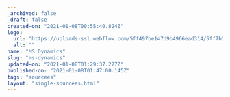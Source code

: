 ```yaml
---
_archived: false
_draft: false
created-on: "2021-01-08T00:55:40.824Z"
logo:
  url: "https://uploads-ssl.webflow.com/5ff497be147d9b4966ead314/5ff7b57f90f4c05321beb54a_endpoints_0163_Dynamics%20CRM.jpg"
  alt: ""
name: "MS Dynamics"
slug: "ms-dynamics"
updated-on: "2021-01-08T01:29:37.227Z"
published-on: "2021-01-08T01:47:00.145Z"
tags: "sourcees"
layout: "single-sourcees.html"
---
```



